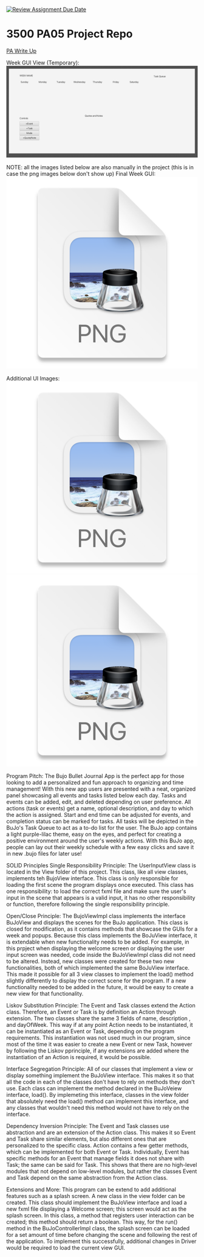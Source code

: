 [![Review Assignment Due Date](https://classroom.github.com/assets/deadline-readme-button-24ddc0f5d75046c5622901739e7c5dd533143b0c8e959d652212380cedb1ea36.svg)](https://classroom.github.com/a/x6ckGcN8)
# 3500 PA05 Project Repo

[PA Write Up](https://markefontenot.notion.site/PA-05-8263d28a81a7473d8372c6579abd6481)

Week GUI View (Temporary):
![WeekGUI.png](WeekGUI.png)




NOTE: all the images listed below are also manually in the project
      (this is in case the png images below don't show up)
Final Week GUI:
![img.png](img.png)

Additional UI Images: 
![img_1.png](img_1.png)
![img_2.png](img_2.png)

Program Pitch: 
The Bujo Bullet Journal App is the perfect app for those looking to add a personalized and
fun approach to organizing and time management! With this new app users are presented with a
neat, organized panel showcasing all events and tasks listed below each day. Tasks and events
can be added, edit, and deleted depending on user preference. All actions (task or events) get a 
name, optional description, and day to which the action is assigned. Start and end time can be 
adjusted for events, and completion status can be marked for tasks. All tasks will be depicted in the 
BuJo's Task Queue to act as a to-do list for the user. The BuJo app contains a light purple-lilac
theme, easy on the eyes, and perfect for creating a positive environment around the user's weekly
actions. With this BuJo app, people can lay out their weekly schedule with a few easy clicks and save
it in new .bujo files for later use!



SOLID Principles
Single Responsibility Principle: The UserInputView class is located in the View folder of this project.
This class, like all view classes, implements teh BujoView interface. This class is only responsible for 
loading the first scene the program displays once executed. This class has one responsibility: to load 
the correct fxml file and make sure the user's input in the scene that appears is a valid input, it
has no other responsibility or function, therefore following the single responsibility principle.

Open/Close Principle: The BujoViewImpl class implements the interface BuJoView and displays the scenes
for the BuJo application. This class is closed for modification, as it contains methods that showcase
the GUIs for a week and popups. Because this class implements the BoJuView interface, it is extendable
when new functionality needs to be added. For example, in this prpject when displaying the welcome 
screen or displaying the user input screen was needed, code inside the BuJoViewImpl class did not need 
to be altered. Instead, new classes were created for these two new functionalities, both of which 
implemented the same BoJuView interface. This made it possible for all 3 view classes to implement the
load() method slightly differently to display the correct scene for the program. If a new functionality
needed to be added in the future, it would be easy to create a new view for that functionality.

Liskov Substitution Principle: The Event and Task classes extend the Action class. Therefore, an Event 
or Task is by definition an Action through extension. The two classes share the same 3 fields of name,
description , and dayOfWeek. This way if at any point Action needs to be instantiated, it can be
instantiated as an Event or Task, depending on the program requirements. This instantiation was not 
used much in our program, since most of the time it was easier to create a new Event or new Task, however
by following the Liskov pprinciple, if any extensions are added where the instantiation of an Action is
required, it would be possible.

Interface Segregation Principle: All of our classes that implement a view or display something implement 
the BuJoView interface. This makes it so that all the code in each of the classes don't have to rely on 
methods they don't use. Each class can implement the method declared in the BuJoVeiew interface, load(). 
By implemeting this interface, classes in the view folder that absolutely need the load() method can implement 
this interface, and any classes that wouldn't need this method would not have to rely on the interface.

Dependency Inversion Principle: The Event and Task classes use abstraction and are an extension of the 
Action class. This makes it so Event and Task share similar elements, but also different ones that are
personalized to the specific class. Action contains a few getter methods, which can be implemented for both
Event or Task. Individually, Event has specific methods for an Event that manage fields it does not share 
with Task; the same can be said for Task. This shows that there are no high-level modules that not depend 
on low-level modules, but rather the classes Event and Task depend on the same abstraction from the Action 
class.


Extensions and More: 
This program can be extend to add additional features such as a splash screen. A new class in the view 
folder can be created. This class should implement the BuJoView interface and load a new fxml file displaying
a Welcome screen; this screen would act as the splash screen. In this class, a method that registers user
interaction can be created; this method should return a boolean. This way, for the run() method in the
BuJoControllerImpl class, the splash screen can be loaded for a set amount of time before changing the 
scene and following the rest of the application. To implement this successfully, additional changes in Driver
would be required to load the current view GUI.